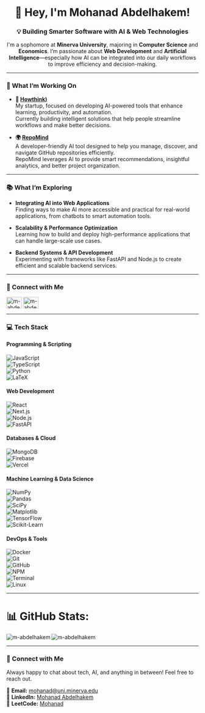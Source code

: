 <h1 align="center">👋 Hey, I'm Mohanad Abdelhakem!</h1>
<h3 align="center">💡 Building Smarter Software with AI & Web Technologies</h3>

<p align="center">
I'm a sophomore at <strong>Minerva University</strong>, majoring in <strong>Computer Science</strong> and <strong>Economics</strong>.  
I’m passionate about <strong>Web Development</strong> and <strong>Artificial Intelligence</strong>—especially how AI can be integrated into our daily workflows to improve efficiency and decision-making.  
</p>

---

### 🚀 What I’m Working On

- **🔐 [Howthink)](https://howthink.org)**  
  My startup, focused on developing AI-powered tools that enhance learning, productivity, and automation.  
  Currently building intelligent solutions that help people streamline workflows and make better decisions.

- **🌍 [RepoMind](https://github.com/repomind)**  
  A developer-friendly AI tool designed to help you manage, discover, and navigate GitHub repositories efficiently.  
  RepoMind leverages AI to provide smart recommendations, insightful analytics, and better project organization.

---

### 📚 What I’m Exploring  

- **Integrating AI into Web Applications**  
  Finding ways to make AI more accessible and practical for real-world applications, from chatbots to smart automation tools.

- **Scalability & Performance Optimization**  
  Learning how to build and deploy high-performance applications that can handle large-scale use cases.

- **Backend Systems & API Development**  
  Experimenting with frameworks like FastAPI and Node.js to create efficient and scalable backend services.

---

### 🤝 Connect with Me  

<p align="left">
<a href="https://www.linkedin.com/in/m-abdelhakem/" target="blank"><img align="center" src="https://raw.githubusercontent.com/rahuldkjain/github-profile-readme-generator/master/src/images/icons/Social/linked-in-alt.svg" alt="m-abdelhakem" height="30" width="40" /></a>
<a href="https://www.leetcode.com/m-abdelhakem" target="blank"><img align="center" src="https://raw.githubusercontent.com/rahuldkjain/github-profile-readme-generator/master/src/images/icons/Social/leet-code.svg" alt="m-abdelhakem" height="30" width="40" /></a>
</p>

---

### 💻 Tech Stack  

#### **Programming & Scripting**  
![JavaScript](https://img.shields.io/badge/javascript-%23323330.svg?style=for-the-badge&logo=javascript&logoColor=%23F7DF1E)  
![TypeScript](https://img.shields.io/badge/typescript-%23007ACC.svg?style=for-the-badge&logo=typescript&logoColor=white)  
![Python](https://img.shields.io/badge/python-3670A0?style=for-the-badge&logo=python&logoColor=ffdd54)  
![LaTeX](https://img.shields.io/badge/latex-%23008080.svg?style=for-the-badge&logo=latex&logoColor=white)  

#### **Web Development**  
![React](https://img.shields.io/badge/react-%2320232a.svg?style=for-the-badge&logo=react&logoColor=%2361DAFB)  
![Next.js](https://img.shields.io/badge/next.js-%23000000.svg?style=for-the-badge&logo=next.js&logoColor=white)  
![Node.js](https://img.shields.io/badge/node.js-6DA55F?style=for-the-badge&logo=node.js&logoColor=white)  
![FastAPI](https://img.shields.io/badge/fastapi-%2300C7B7.svg?style=for-the-badge&logo=fastapi&logoColor=white)  

#### **Databases & Cloud**  
![MongoDB](https://img.shields.io/badge/mongodb-%2347A248.svg?style=for-the-badge&logo=mongodb&logoColor=white)  
![Firebase](https://img.shields.io/badge/firebase-%23039BE5.svg?style=for-the-badge&logo=firebase)  
![Vercel](https://img.shields.io/badge/vercel-%23000000.svg?style=for-the-badge&logo=vercel&logoColor=white)  

#### **Machine Learning & Data Science**  
![NumPy](https://img.shields.io/badge/numpy-%23013243.svg?style=for-the-badge&logo=numpy&logoColor=white)  
![Pandas](https://img.shields.io/badge/pandas-%23150458.svg?style=for-the-badge&logo=pandas&logoColor=white)  
![SciPy](https://img.shields.io/badge/scipy-%230C55A5.svg?style=for-the-badge&logo=scipy&logoColor=white)  
![Matplotlib](https://img.shields.io/badge/matplotlib-%23ffffff.svg?style=for-the-badge&logo=matplotlib&logoColor=black)  
![TensorFlow](https://img.shields.io/badge/tensorflow-%23FF6F00.svg?style=for-the-badge&logo=tensorflow&logoColor=white)  
![Scikit-Learn](https://img.shields.io/badge/scikit--learn-%23F7931E.svg?style=for-the-badge&logo=scikit-learn&logoColor=white)  

#### **DevOps & Tools**  
![Docker](https://img.shields.io/badge/docker-%230db7ed.svg?style=for-the-badge&logo=docker&logoColor=white)  
![Git](https://img.shields.io/badge/git-%23F05033.svg?style=for-the-badge&logo=git&logoColor=white)  
![GitHub](https://img.shields.io/badge/github-%23121011.svg?style=for-the-badge&logo=github&logoColor=white)  
![NPM](https://img.shields.io/badge/NPM-%23CB3837.svg?style=for-the-badge&logo=npm&logoColor=white)  
![Terminal](https://img.shields.io/badge/terminal-%23000000.svg?style=for-the-badge&logo=gnometerminal&logoColor=white)  
![Linux](https://img.shields.io/badge/linux-%23FCC624.svg?style=for-the-badge&logo=linux&logoColor=black)  

---

# 📊 GitHub Stats:
<p><img align="left" src="https://github-readme-stats.vercel.app/api/top-langs?username=m-abdelhakem&show_icons=true&locale=en&layout=compact&theme=dark" alt="m-abdelhakem" /></p>
<p><img align="center" src="https://github-readme-streak-stats.herokuapp.com/?user=m-abdelhakem&theme=dark" alt="m-abdelhakem" /></p>

---

### 🤝 Connect with Me  

Always happy to chat about tech, AI, and anything in between! Feel free to reach out.  

📧 **Email:** [mohanad@uni.minerva.edu](mailto:mohanad@uni.minerva.edu)  
🔗 **LinkedIn:** [Mohanad Abdelhakem](https://www.linkedin.com/in/m-abdelhakem/)  
📌 **LeetCode:** [Mohanad](https://leetcode.com/u/M-Abdelhakem/) 
